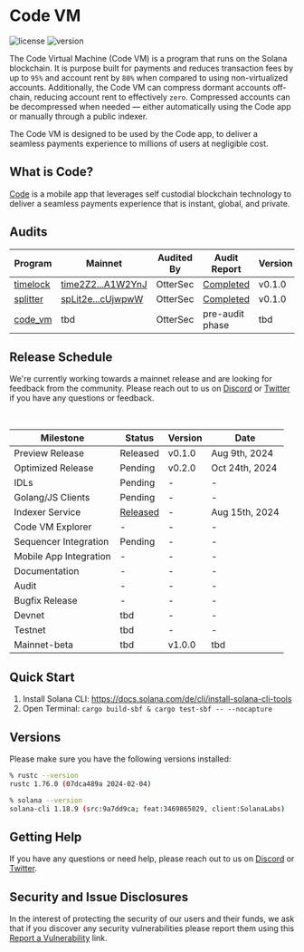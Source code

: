 # Code VM
![license][license-image]
![version][version-image]

[version-image]: https://img.shields.io/badge/version-0.1.0-blue.svg?style=flat
[license-image]: https://img.shields.io/badge/license-MIT-blue.svg?style=flat

The Code Virtual Machine (Code VM) is a program that runs on the Solana
blockchain. It is purpose built for payments and reduces transaction fees by up
to `95%` and account rent by `80%` when compared to using non-virtualized
accounts. Additionally, the Code VM can compress dormant accounts off-chain,
reducing account rent to effectively `zero`.  Compressed accounts can be
decompressed when needed — either automatically using the Code app or manually
through a public indexer. 

The Code VM is designed to be used by the Code app, to deliver a seamless
payments experience to millions of users at negligible cost.

##  What is Code?

[Code](https://getcode.com) is a mobile app that leverages self custodial 
blockchain technology to deliver a seamless payments experience that is instant, 
global, and private. 

## Audits

| Program | Mainnet | Audited By | Audit Report | Version | Commit |
| --- | --- | --- | --- | --- | --- |
| [timelock](https://github.com/code-wallet/code-program-library/tree/main/timelock) | [time2Z2...A1W2YnJ](https://explorer.solana.com/address/time2Z2SCnn3qYg3ULKVtdkh8YmZ5jFdKicnA1W2YnJ) | OtterSec | [Completed](https://github.com/code-wallet/code-program-library/tree/main/security/audits/getcode_timelock_audit_final.pdf) | v0.1.0 | [3d78dcf](https://github.com/code-wallet/code-program-library/commit/3d78dcf2201cdc047aed7a247e59522a5198e1a8) |
| [splitter](https://github.com/code-wallet/code-program-library/tree/main/splitter) | [spLit2e...cUjwpwW](https://explorer.solana.com/address/spLit2eb13Tz93if6aJM136nUWki5PVUsoEjcUjwpwW) | OtterSec | [Completed](https://github.com/code-wallet/code-program-library/tree/main/security/audits/getcode_splitter_audit_final.pdf) | v0.1.0 | [3d78dcf](https://github.com/code-wallet/code-program-library/commit/3d78dcf2201cdc047aed7a247e59522a5198e1a8) |
|[code_vm](https://github.com/code-payments/code-vm/tree/main/programs/code-vm/src) | tbd | OtterSec | pre-audit phase | tbd | tbd |

## Release Schedule

We're currently working towards a mainnet release and are looking for feedback
from the community. Please reach out to us on [Discord](https://discord.gg/T8Tpj8DBFp) or [Twitter](https://twitter.com/getcode) if you have any
questions or feedback.

<br>

| Milestone | Status | Version | Date |
| --- | --- | --- | --- |
| Preview Release | Released | v0.1.0 | Aug 9th, 2024 |
| Optimized Release | Pending | v0.2.0 | Oct 24th, 2024 |
| IDLs | Pending | - | - |
| Golang/JS Clients | Pending | - | - |
| Indexer Service | [Released](https://github.com/code-payments/code-vm-indexer) | - | Aug 15th, 2024 |
| Code VM Explorer | - | - | - |
| Sequencer Integration | Pending | - | - |
| Mobile App Integration | - | - | - |
| Documentation | - | - | - |
| Audit | - | - | - |
| Bugfix Release | - | - | - |
| Devnet | tbd | - | - |
| Testnet | tbd | - | - |
| Mainnet-beta | tbd | v1.0.0 | tbd |



## Quick Start

1. Install Solana CLI: https://docs.solana.com/de/cli/install-solana-cli-tools
2. Open Terminal: `cargo build-sbf & cargo test-sbf -- --nocapture`


## Versions

Please make sure you have the following versions installed:

```bash
% rustc --version
rustc 1.76.0 (07dca489a 2024-02-04)

% solana --version
solana-cli 1.18.9 (src:9a7dd9ca; feat:3469865029, client:SolanaLabs)
```

## Getting Help

If you have any questions or need help, please reach out to us on [Discord](https://discord.gg/T8Tpj8DBFp) or [Twitter](https://twitter.com/getcode).

## Security and Issue Disclosures

In the interest of protecting the security of our users and their funds, we ask
that if you discover any security vulnerabilities please report them using this
[Report a Vulnerability](https://github.com/code-wallet/code-program-library/security/advisories/new)
link.
